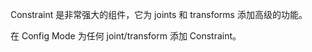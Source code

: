 Constraint 是非常强大的组件，它为 joints 和 transforms 添加高级的功能。

在 Config Mode 为任何 joint/transform 添加 Constraint。
